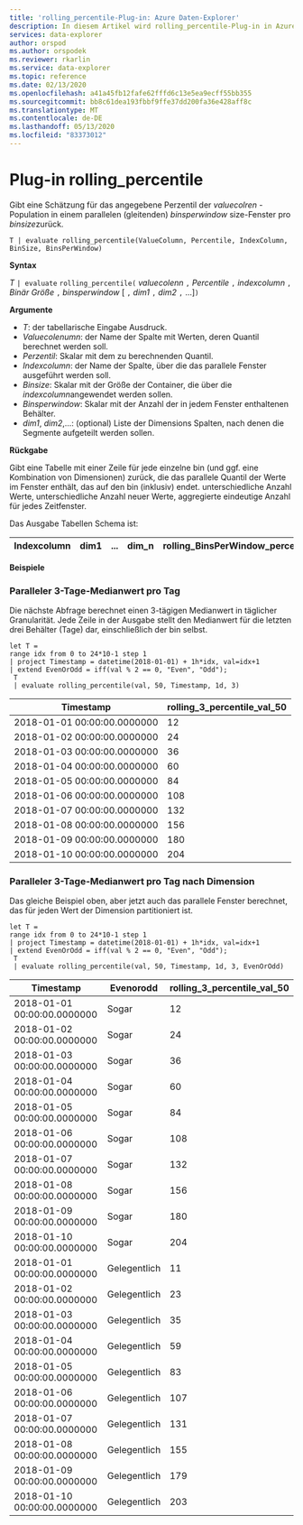 ```yaml
---
title: 'rolling_percentile-Plug-in: Azure Daten-Explorer'
description: In diesem Artikel wird rolling_percentile-Plug-in in Azure Daten-Explorer beschrieben.
services: data-explorer
author: orspod
ms.author: orspodek
ms.reviewer: rkarlin
ms.service: data-explorer
ms.topic: reference
ms.date: 02/13/2020
ms.openlocfilehash: a41a45fb12fafe62fffd6c13e5ea9ecff55bb355
ms.sourcegitcommit: bb8c61dea193fbbf9ffe37dd200fa36e428aff8c
ms.translationtype: MT
ms.contentlocale: de-DE
ms.lasthandoff: 05/13/2020
ms.locfileid: "83373012"
---
```

# <a name="rolling_percentile-plugin"></a>Plug-in rolling_percentile

Gibt eine Schätzung für das angegebene Perzentil der *valuecolren* -Population in einem parallelen (gleitenden) *binsperwindow* size-Fenster pro *binsize*zurück.

```kusto
T | evaluate rolling_percentile(ValueColumn, Percentile, IndexColumn, BinSize, BinsPerWindow)
```

**Syntax**

*T* `| evaluate` `rolling_percentile(` *valuecolenn* `,` *Percentile* `,` *indexcolumn* `,` *Binär Größe* `,` *binsperwindow* [ `,` *dim1* `,` *dim2* `,` ...]`)`

**Argumente**

* *T*: der tabellarische Eingabe Ausdruck.
* *Valuecolenumn*: der Name der Spalte mit Werten, deren Quantil berechnet werden soll. 
* *Perzentil*: Skalar mit dem zu berechnenden Quantil.
* *Indexcolumn*: der Name der Spalte, über die das parallele Fenster ausgeführt werden soll.
* *Binsize*: Skalar mit der Größe der Container, die über die *indexcolumn*angewendet werden sollen.
* *Binsperwindow*: Skalar mit der Anzahl der in jedem Fenster enthaltenen Behälter.
* *dim1*, *dim2*,...: (optional) Liste der Dimensions Spalten, nach denen die Segmente aufgeteilt werden sollen.

**Rückgabe**

Gibt eine Tabelle mit einer Zeile für jede einzelne bin (und ggf. eine Kombination von Dimensionen) zurück, die das parallele Quantil der Werte im Fenster enthält, das auf den bin (inklusiv) endet. unterschiedliche Anzahl Werte, unterschiedliche Anzahl neuer Werte, aggregierte eindeutige Anzahl für jedes Zeitfenster.

Das Ausgabe Tabellen Schema ist:


|Indexcolumn|dim1|...|dim_n|rolling_BinsPerWindow_percentile_ValueColumn_Pct
|---|---|---|---|---|


**Beispiele**

### <a name="rolling-3-day-median-value-per-day"></a>Paralleler 3-Tage-Medianwert pro Tag 

Die nächste Abfrage berechnet einen 3-tägigen Medianwert in täglicher Granularität. Jede Zeile in der Ausgabe stellt den Medianwert für die letzten drei Behälter (Tage) dar, einschließlich der bin selbst.

<!-- csl: https://help.kusto.windows.net:443/Samples -->
```kusto
let T = 
range idx from 0 to 24*10-1 step 1
| project Timestamp = datetime(2018-01-01) + 1h*idx, val=idx+1
| extend EvenOrOdd = iff(val % 2 == 0, "Even", "Odd");
 T  
 | evaluate rolling_percentile(val, 50, Timestamp, 1d, 3)
```

|Timestamp|rolling_3_percentile_val_50|
|---|---|
|2018-01-01 00:00:00.0000000|   12|
|2018-01-02 00:00:00.0000000|   24|
|2018-01-03 00:00:00.0000000|   36|
|2018-01-04 00:00:00.0000000|   60|
|2018-01-05 00:00:00.0000000|   84|
|2018-01-06 00:00:00.0000000|   108|
|2018-01-07 00:00:00.0000000|   132|
|2018-01-08 00:00:00.0000000|   156|
|2018-01-09 00:00:00.0000000|   180|
|2018-01-10 00:00:00.0000000|   204|

### <a name="rolling-3-day-median-value-per-day-by-dimension"></a>Paralleler 3-Tage-Medianwert pro Tag nach Dimension

Das gleiche Beispiel oben, aber jetzt auch das parallele Fenster berechnet, das für jeden Wert der Dimension partitioniert ist.

<!-- csl: https://help.kusto.windows.net:443/Samples -->
```kusto
let T = 
range idx from 0 to 24*10-1 step 1
| project Timestamp = datetime(2018-01-01) + 1h*idx, val=idx+1
| extend EvenOrOdd = iff(val % 2 == 0, "Even", "Odd");
 T  
 | evaluate rolling_percentile(val, 50, Timestamp, 1d, 3, EvenOrOdd)
```

|Timestamp| Evenorodd|  rolling_3_percentile_val_50|
|---|---|---|
|2018-01-01 00:00:00.0000000|   Sogar|   12|
|2018-01-02 00:00:00.0000000|   Sogar|   24|
|2018-01-03 00:00:00.0000000|   Sogar|   36|
|2018-01-04 00:00:00.0000000|   Sogar|   60|
|2018-01-05 00:00:00.0000000|   Sogar|   84|
|2018-01-06 00:00:00.0000000|   Sogar|   108|
|2018-01-07 00:00:00.0000000|   Sogar|   132|
|2018-01-08 00:00:00.0000000|   Sogar|   156|
|2018-01-09 00:00:00.0000000|   Sogar|   180|
|2018-01-10 00:00:00.0000000|   Sogar|   204|
|2018-01-01 00:00:00.0000000|   Gelegentlich|    11|
|2018-01-02 00:00:00.0000000|   Gelegentlich|    23|
|2018-01-03 00:00:00.0000000|   Gelegentlich|    35|
|2018-01-04 00:00:00.0000000|   Gelegentlich|    59|
|2018-01-05 00:00:00.0000000|   Gelegentlich|    83|
|2018-01-06 00:00:00.0000000|   Gelegentlich|    107|
|2018-01-07 00:00:00.0000000|   Gelegentlich|    131|
|2018-01-08 00:00:00.0000000|   Gelegentlich|    155|
|2018-01-09 00:00:00.0000000|   Gelegentlich|    179|
|2018-01-10 00:00:00.0000000|   Gelegentlich|    203|
